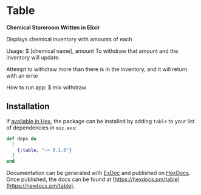 # Table

**Chemical Storeroom Written in Elixir**

Displays chemical inventory with amounts of each

Usage:
$ [chemical name], amount
To withdraw that amount and the inventory will update.

Attempt to withdraw more than there is in the inventory,
and it will return with an error


How to run app:
$ mix withdraw


## Installation

If [available in Hex](https://hex.pm/docs/publish), the package can be installed
by adding `table` to your list of dependencies in `mix.exs`:

```elixir
def deps do
  [
    {:table, "~> 0.1.0"}
  ]
end
```

Documentation can be generated with [ExDoc](https://github.com/elixir-lang/ex_doc)
and published on [HexDocs](https://hexdocs.pm). Once published, the docs can
be found at [https://hexdocs.pm/table](https://hexdocs.pm/table).

